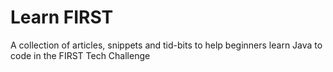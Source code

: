# Learn FIRST 
A collection of articles, snippets and tid-bits to help beginners learn Java to code in the FIRST Tech Challenge